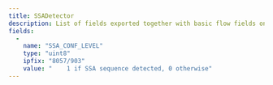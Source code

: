 ```yaml
---
title: SSADetector
description: List of fields exported together with basic flow fields on interface by ssadetector plugin. The detector search for the SYN SYN-ACK ACK pattern in packet lengths. Multiple occurrences of this pattern suggest a tunneled connection.
fields:
  -
    name: "SSA_CONF_LEVEL"
    type: "uint8"
    ipfix: "8057/903"
    value: " 	1 if SSA sequence detected, 0 otherwise"
---
```


